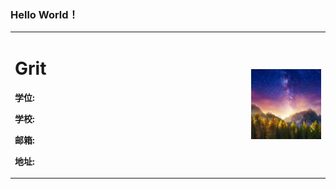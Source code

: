 ### Hello World！
<table border="0">
  <tr>
    <td width="75%">
      <h1>Grit</h1>
      <p><b>学位:</b></p>
      <p><b>学校:</b></p>
      <p><b>邮箱:</b></p>
      <p><b>地址:</b></p>
    </td>
    <td width="25%">
      <img src="./head.jpg" width="100%">      
    </td>
  </tr>
</table>

